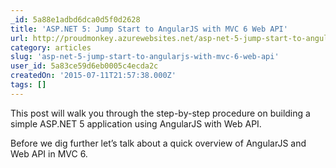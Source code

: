 ```yaml
---
_id: 5a88e1adbd6dca0d5f0d2628
title: 'ASP.NET 5: Jump Start to AngularJS with MVC 6 Web API'
url: http://proudmonkey.azurewebsites.net/asp-net-5-jump-start-to-angularjs-with-mvc-6-web-api/?utm_source=twitterfeed&utm_medium=facebook
category: articles
slug: 'asp-net-5-jump-start-to-angularjs-with-mvc-6-web-api'
user_id: 5a83ce59d6eb0005c4ecda2c
createdOn: '2015-07-11T21:57:38.000Z'
tags: []
---
```


This post will walk you through the step-by-step procedure on building a simple ASP.NET 5 application using AngularJS with Web API.

Before we dig further let’s talk about a quick overview of AngularJS and Web API in MVC 6.
